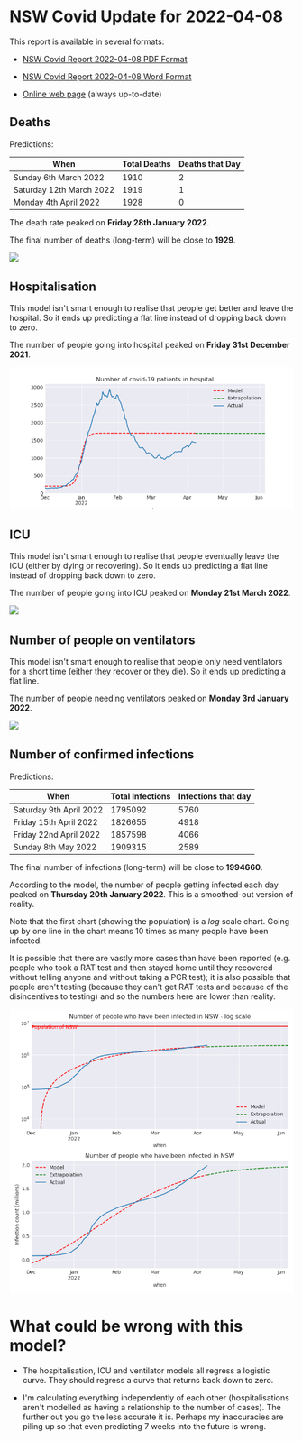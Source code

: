 # NSW Covid Update for 2022-04-08

This report is available in several formats:

- [NSW Covid Report 2022-04-08 PDF Format](https://github.com/solresol/yet-another-pandemic-prediction/raw/main/output/2022-04-08/nsw-covid-report-2022-04-08.pdf)

- [NSW Covid Report 2022-04-08 Word Format](https://github.com/solresol/yet-another-pandemic-prediction/raw/main/output/2022-04-08/nsw-covid-report-2022-04-08.docx)

- [Online web page](https://github.com/solresol/yet-another-pandemic-prediction/tree/main/output/README.md) (always up-to-date)

## Deaths

Predictions:

| When | Total Deaths | Deaths that Day |
| ---- | ------------ | --------------- |
| Sunday 6th March 2022 | 1910 | 2 |
| Saturday 12th March 2022 | 1919 | 1 |
| Monday 4th April 2022 | 1928 | 0 |

The death rate peaked on **Friday 28th January 2022**.

The final number of deaths (long-term) will
be close to **1929**.

![](2022-04-08/deaths.png)



## Hospitalisation

This model isn't smart enough to realise that people get better and leave the hospital.
So it ends up predicting a flat line instead of dropping back down to zero.

The number of people going into hospital peaked on **Friday 31st December 2021**.

![](2022-04-08/hospitalisation.png)

## ICU

This model isn't smart enough to realise that people eventually leave the ICU
(either by dying or recovering).
So it ends up predicting a flat line instead of dropping back down to zero.

The number of people going into ICU peaked on **Monday 21st March 2022**.

![](2022-04-08/icu.png)

## Number of people on ventilators

This model isn't smart enough to realise that people only need ventilators for
a short time (either they recover or they die). So it ends up predicting a flat line.

The number of people needing ventilators peaked on **Monday 3rd January 2022**.

![](2022-04-08/ventilators.png)

## Number of confirmed infections

Predictions:

| When | Total Infections | Infections that day |
| ---- | ------------ | --------------- |
| Saturday 9th April 2022 | 1795092 | 5760 |
| Friday 15th April 2022 | 1826655 | 4918 |
| Friday 22nd April 2022 | 1857598 | 4066 |
| Sunday 8th May 2022 | 1909315 | 2589 |

The final number of infections (long-term) will
be close to **1994660**.


According to the model, the number of people getting infected each day peaked on **Thursday 20th January 2022**. This is a smoothed-out version of reality.

Note that the first chart (showing the population) is a *log* scale chart. Going up by one line in the chart means 10 times as many people have been infected. 

It is possible that there are vastly more cases than have been
reported (e.g. people who took a RAT test and then stayed home until
they recovered without telling anyone and without taking a PCR test);
it is also possible that people aren't testing (because they can't get
RAT tests and because of the disincentives to testing) and so the
numbers here are lower than reality.


![](2022-04-08/infection.png)



# What could be wrong with this model?

- The hospitalisation, ICU and ventilator models all regress a logistic curve. They
should regress a curve that returns back down to zero.

- I'm calculating everything independently of each other (hospitalisations aren't modelled as having a relationship to the number of cases). The further out you go the less accurate it is. Perhaps my inaccuracies are piling up so that even predicting 7 weeks into the future is wrong.

